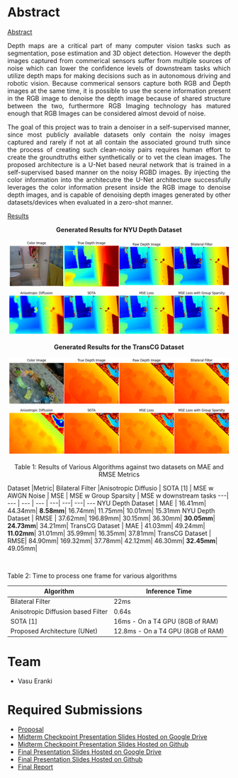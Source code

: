 # Abstract


<ins>Abstract</ins>  
<p align ="justify"> Depth maps are a critical part of many computer vision tasks such as segmentation, pose estimation and 3D object detection. However the depth images captured from commerical sensors suffer from multiple sources of noise which can lower the confidence levels of downstream tasks which utilize depth maps for making decisions such as in autonomous driving and robotic vision. Because commerical sensors capture both RGB and Depth images at the same time, it is possible to use the scene information present in the RGB image to denoise the depth image because of shared structure between the two, furthermore RGB Imaging technology has matured enough that RGB Images can be considered almost devoid of noise. </p>   
<p align = "justify"> The goal of this project was to train a denoiser in a self-supervised manner, since most publicly available datasets only contain the noisy images captured and rarely if not at all contain the associated ground truth since the process of creating such clean-noisy pairs requires human effort to create the groundtruths either synthetically or to vet the clean images. The proposed architecture is a U-Net based neural network that is trained in a self-supervised based manner on the noisy RGBD images. By injecting the color information into the architecutre the U-Net architecture successfully leverages the color information present inside the RGB image to denoise depth images, and is capable of denoising depth images generated by other datasets/devices when evaluated in a zero-shot manner. </p>

<ins>Results</ins>  

<p align="center"> <b>Generated Results for NYU Depth Dataset </b> </p>  

<img src = "./media/nyu_1.png">
<img src = "./media/nyu_2.png">

<p align="center"> <b>Generated Results for the TransCG Dataset </b></p> 

<img src = "./media/transcg_1.png">  
<img src = "./media/transcg_2.png">  

<p align = "center"> Table 1: Results of Various Algorithms against two datasets on MAE and RMSE Metrics </p>

 Dataset |Metric| Bilateral Filter |Anisotropic Diffusio | SOTA [1] | MSE w AWGN Noise | MSE | MSE w Group Sparsity  | MSE w downstream tasks
---| --- | --- | --- | ---| ---| ---| ---
NYU Depth Dataset |  MAE |  16.41mm|  44.34mm|  <b>8.58mm</b>|  16.74mm|  11.75mm|  10.01mm| 15.31mm
NYU Depth Dataset |  RMSE | 37.62mm| 196.89mm| 30.15mm| 36.30mm| <b>30.05mm</b>| <b>24.73mm</b>| 34.21mm| 
TransCG Dataset |  MAE |  41.03mm| 49.24mm| <b>11.02mm</b>| 31.01mm| 35.99mm| 16.35mm| 37.81mm| 
TransCG Dataset |  RMSE|  84.90mm| 169.32mm| 37.78mm| 42.12mm|  46.30mm| <b>32.45mm</b>| 49.05mm| 



 <p></br></p> 
<p align="left"> Table 2: Time to process one frame for various algorithms </p>


  
Algorithm |  Inference Time 
---|  ---
Bilateral Filter |  22ms 
Anisotropic Diffusion based Filter |  0.64s
SOTA [1] |  16ms - On a T4 GPU (8GB of RAM)
Proposed Architecture (UNet) |  12.8ms - On a T4 GPU (8GB of RAM)
  
# Team

* Vasu Eranki 

# Required Submissions

* [Proposal](proposal.md)
* [Midterm Checkpoint Presentation Slides Hosted on  Google Drive](https://docs.google.com/presentation/d/1Kyzuc4vfThnysSqpJy_nGMxYRILOdqt1/edit?usp=sharing&ouid=109510607650224076456&rtpof=true&sd=true)
* [Midterm Checkpoint Presentation Slides Hosted on Github](https://github.com/Vasu-Eranki/DenoisingDepthImages/blob/main/Presentation%20Material/MidtermPresentation.pdf)
* [Final Presentation Slides Hosted on Google Drive](https://docs.google.com/presentation/d/1Qz5Prh5TxgHiTDqIplJr0FZuXQBvTlMh/edit?usp=sharing&ouid=109510607650224076456&rtpof=true&sd=true)
* [Final Presentation Slides Hosted on Github](https://github.com/Vasu-Eranki/DenoisingDepthImages/blob/main/Presentation%20Material/FinalProjectPresentation.pdf)
* [Final Report](report.md)

